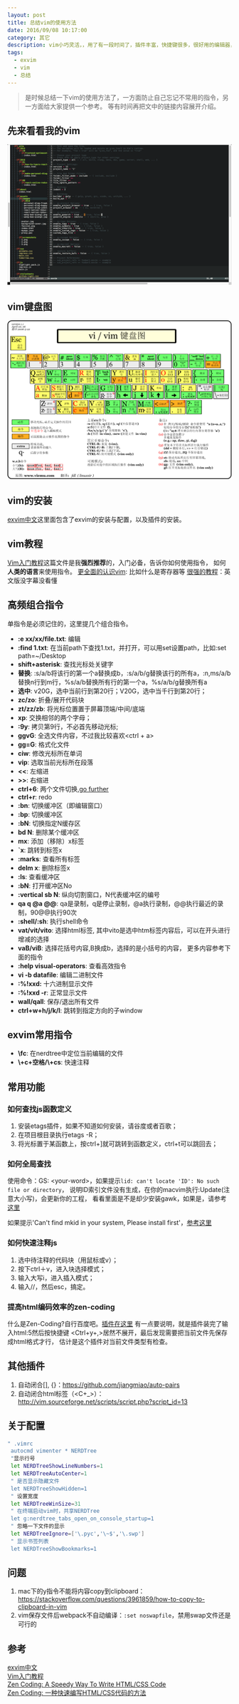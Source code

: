 ```yaml
---
layout: post
title: 总结vim的使用方法
date: 2016/09/08 10:17:00
category: 其它 
description: vim小巧灵活，，用了有一段时间了，插件丰富，快捷键很多，很好用的编辑器，极力推荐，只有一点不好，就是在mac上的exvim输入中文时经常会卡，就像鱼刺卡在喉咙一样，难受！当然没有完美的编辑器，vim相对来说学习曲线比较陡，所以如果嫌麻烦 推荐使用VSCode和Sublime。
tags: 
  - exvim
  - vim
  - 总结
---
```


> 是时候总结一下vim的使用方法了，一方面防止自己忘记不常用的指令，另一方面给大家提供一个参考。
> 等有时间再把文中的链接内容展开介绍。

## 先来看看我的vim

![我的vim](/assets/images/2016/how-to-use-vim-my-vim.png)


## vim键盘图

![vim键盘图](/assets/images/2016/how-to-use-vim1.png)

## vim的安装

[exvim中文](http://exvim.github.io/docs-zh/)这里面包含了exvim的安装与配置，以及插件的安装。

## vim教程

[Vim入门教程](http://blog.jobbole.com/86132/)这篇文件是我**强烈推荐**的，入门必备，告诉你如何使用指令，
如何**人类的语言**来使用指令。
[更全面的认识vim](http://yyq123.github.io/learn-vim/learn-vi-00-List.html): 比如什么是寄存器等
[很强的教程](http://derekwyatt.org/vim/)：英文版没字幕没看懂

## 高频组合指令

单指令是必须记住的，这里提几个组合指令。<br/>

- **:e xx/xx/file.txt**: 编辑
- **:find 1.txt**: 在当前path下查找1.txt，并打开，可以用set设置path，比如:set path=~/Desktop
- **shift+asterisk**: 查找光标处关键字
- **替换**: :s/a/b将该行的第一个a替换成b，:s/a/b/g替换该行的所有a，:n,ms/a/b替换n行到m行，%s/a/b替换所有行的第一个a，%s/a/b/g替换所有a
- **选中**: v20G，选中当前行到第20行；V20G，选中当千行到第20行；
- **zc/zo**: 折叠/展开代码块
- **zt/zz/zb**: 将光标位置置于屏幕顶端/中间/底端
- **xp**: 交换相邻的两个字母；
- **:9y**: 拷贝第9行，不必首先移动光标;
- **ggvG**: 全选文件内容，不过我比较喜欢<ctrl + a>
- **gg=G**: 格式化文件
- **ciw**: 修改光标所在单词
- **vip**: 选取当前光标所在段落
- **<<**: 左缩进
- **>>**: 右缩进
- **ctrl+6**: 两个文件切换,[go further](http://stackoverflow.com/questions/19971023/how-to-go-back-to-previous-opened-file-in-vim)
- **ctrl+r**: redo 
- **:bn**: 切换缓冲区（即编辑窗口） 
- **:bp**: 切换缓冲区
- **:bN**: 切换指定N缓存区
- **bd N**: 删除某个缓冲区 
- **mx**: 添加（移除）x标签
- **\`x**: 跳转到标签x
- **:marks**: 查看所有标签
- **delm x**: 删除标签x
- **:ls**: 查看缓冲区
- **:bN**: 打开缓冲区No
- **:vertical sb N**: 纵向切割窗口，N代表缓冲区的编号
- **qa q @a @@**: qa是录制，q是停止录制，@a执行录制，@@执行最近的录制，90@@执行90次
- **:shell/:sh**: 执行shell命令
- **vat/vit/vito**: 选择html标签, 其中vito是选中htm标签内容后，可以在开头进行增减的选择
- **vaB/viB**: 选择花括号内容,B换成b，选择的是小括号的内容， 更多内容参考下面的指令
- **:help visual-operators**: 查看高效指令
- **vi -b datafile**: 编辑二进制文件
- **:%!xxd:** 十六进制显示文件
- **:%!xxd -r**: 正常显示文件
- **wall/qall**: 保存/退出所有文件
- **ctrl+w+h/j/k/l**: 跳转到指定方向的子window

## exvim常用指令

- **\\fc**: 在nerdtree中定位当前编辑的文件
- **\\+c+空格/\\+cs**: 快速注释

## 常用功能

### 如何查找js函数定义

1. 安装etags插件，如果不知道如何安装，请谷度或者百歌；
2. 在项目根目录执行etags -R；
3. 将光标置于某函数上，按ctrl+]就可跳转到函数定义，ctrl+t可以跳回去；

### 如何全局查找

使用命令：GS: \<your-word\>，如果提示`lid: can't locate 'ID': No such file or directory`，
说明ID索引文件没有生成，在你的macvim执行:Update(注意大小写)，会更新你的工程，
看看里面是不是却少安装gawk，如果是，请参考[这里](http://macappstore.org/gawk/)

如果提示'Can't find mkid in your system, Please install first'，[参考这里](https://github.com/exvim/ex-gsearch#install-ex-utility)

### 如何快速注释js

1. 选中待注释的代码块（用鼠标或v）；
2. 按下ctrl＋v，进入块选择模式；
3. 输入大写i，进入插入模式；
4. 输入//，然后esc，搞定。

### 提高html编码效率的zen-coding

什么是Zen-Coding?自行百度吧。[插件在这里](https://github.com/mattn/emmet-vim)
有一点要说明，就是插件装完了输入html:5然后按快捷键 <Ctrl+y+,>居然不展开，最后发现需要把当前文件先保存成html格式才行，
估计是这个插件对当前文件类型有检查。

## 其他插件

1. 自动闭合[], {}：https://github.com/jiangmiao/auto-pairs
2. 自动闭合html标签（<C+_>）：http://vim.sourceforge.net/scripts/script.php?script_id=13

## 关于配置

```bash
" .vimrc
 autocmd vimenter * NERDTree
 "显示行号
 let NERDTreeShowLineNumbers=1
 let NERDTreeAutoCenter=1
 " 是否显示隐藏文件
 let NERDTreeShowHidden=1
 " 设置宽度
 let NERDTreeWinSize=31
 " 在终端启动vim时，共享NERDTree
 let g:nerdtree_tabs_open_on_console_startup=1
 " 忽略一下文件的显示
 let NERDTreeIgnore=['\.pyc','\~$','\.swp']
 " 显示书签列表
 let NERDTreeShowBookmarks=1
```

## 问题

1. mac下的y指令不能将内容copy到clipboard：https://stackoverflow.com/questions/3961859/how-to-copy-to-clipboard-in-vim
2. vim保存文件后webpack不自动编译：`:set noswapfile`，禁用swap文件还是可行的

## 参考
[exvim中文](http://exvim.github.io/docs-zh/)<br/>
[Vim入门教程](http://blog.jobbole.com/86132/)<br/>
[Zen Coding: A Speedy Way To Write HTML/CSS Code](https://www.smashingmagazine.com/2009/11/zen-coding-a-new-way-to-write-html-code/)<br/>
[Zen Coding: 一种快速编写HTML/CSS代码的方法](https://www.qianduan.net/zen-coding-a-new-way-to-write-html-code/)<br/>
